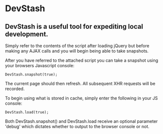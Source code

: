 DevStash
=============

DevStash is a useful tool for expediting local development.
----------

Simply refer to the contents of the script after loading jQuery but before making any AJAX calls and you will begin being able to take snapshots.

After you have referred to the attached script you can take a snapshot using your browsers Javascript console:

    DevStash.snapshot(true);

The current page should then refresh.  All subsequent XHR requests will be recorded.

To begin using what is stored in cache, simply enter the following in your JS console:

    DevStash.load(true);
  
  
  
Both DevStash.snapshot() and DevStash.load receive an optional parameter 'debug' which dictates whether to output to the browser console or not.
